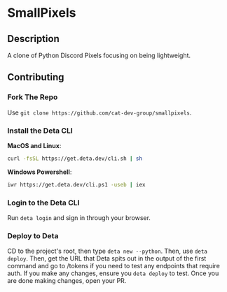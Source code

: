 # SmallPixels

## Description

A clone of Python Discord Pixels focusing on being lightweight.

## Contributing

### Fork The Repo
Use `git clone https://github.com/cat-dev-group/smallpixels`.

### Install the Deta CLI

**MacOS and Linux**:
```sh
curl -fsSL https://get.deta.dev/cli.sh | sh
```

**Windows Powershell**:
```sh
iwr https://get.deta.dev/cli.ps1 -useb | iex
```

### Login to the Deta CLI

Run `deta login` and sign in through your browser.

### Deploy to Deta

CD to the project's root, then type `deta new --python`. Then, use `deta deploy`. Then, get the URL that Deta spits out in the output of the first command and go to /tokens if you need to test any endpoints that require auth. If you make any changes, ensure you `deta deploy` to test. Once you are done making changes, open your PR.
